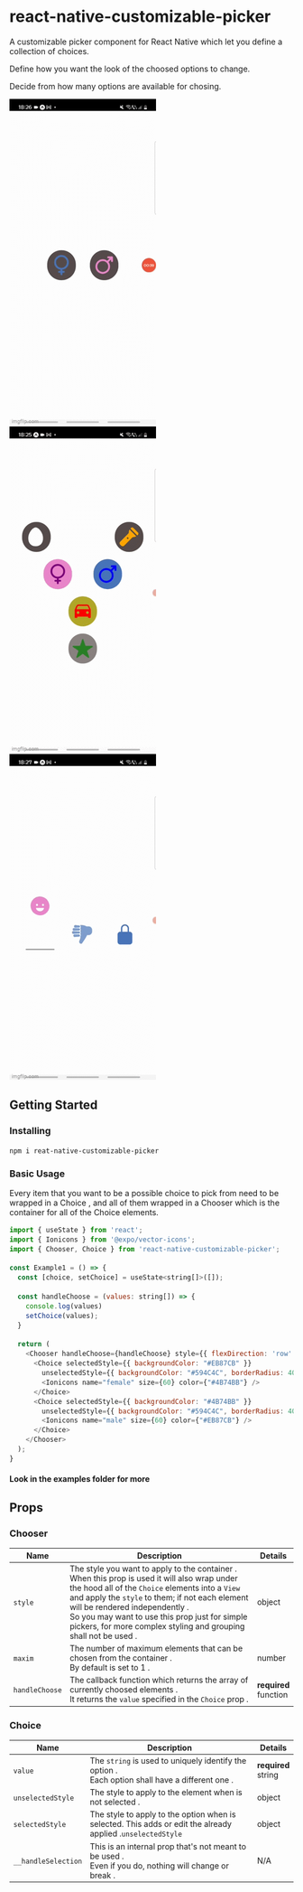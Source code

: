 # react-native-customizable-picker


A customizable picker component for React Native which let you define a collection of choices.

Define how you want the look of the choosed options to change.

Decide from how many options are available for chosing.

![Example 1](./Example1.gif) ![Example2](./Example2.gif) ![Example3](./Example3.gif)


## Getting Started

### Installing

```
npm i reat-native-customizable-picker
```

### Basic Usage

Every item that you want to be a possible choice to pick from need to be wrapped in a Choice ,
and all of them wrapped in a Chooser which is the container for all of the Choice elements.

```js
import { useState } from 'react';
import { Ionicons } from '@expo/vector-icons';
import { Chooser, Choice } from 'react-native-customizable-picker';

const Example1 = () => {
  const [choice, setChoice] = useState<string[]>([]);

  const handleChoose = (values: string[]) => {
    console.log(values)
    setChoice(values);
  }

  return (
    <Chooser handleChoose={handleChoose} style={{ flexDirection: 'row' }}>
      <Choice selectedStyle={{ backgroundColor: "#EB87CB" }}
        unselectedStyle={{ backgroundColor: "#594C4C", borderRadius: 40, padding: 10, marginHorizontal: 20 }} value="female">
        <Ionicons name="female" size={60} color={"#4B74BB"} />
      </Choice>
      <Choice selectedStyle={{ backgroundColor: "#4B74BB" }}
        unselectedStyle={{ backgroundColor: "#594C4C", borderRadius: 40, padding: 10, marginHorizontal: 20 }} value="male" >
        <Ionicons name="male" size={60} color={"#EB87CB"} />
      </Choice>
    </Chooser>
  );
}
```

#### Look in the examples folder for more                                                                                                   


## Props

### Chooser


| Name                                            | Description                                                                                                                                                                                                                                                                                                                                                                                                                                                                                             | Details                  |
| ----------------------------------------------- | ------------------------------------------------------------------------------------------------------------------------------------------------------------------------------------------------------------------------------------------------------------------------------------------------------------------------------------------------------------------------------------------------------------------------------------------------------------------------------------------------------- | ------------------------ |
| `style`                                 | The style you want to apply to the container .<br> When this prop is used it will also wrap under the hood all of the `Choice` elements into a `View` and apply the `style` to them; if not each element will be rendered independently .<br> So you may want to use this prop just for simple pickers, for more complex styling and grouping shall not be used .                                                                                                                                                                                                                                                                                                                                                                                                                                                                  | object |
| `maxim`                                         | The number of maximum elements that can be chosen from the container .<br> By default is set to 1 .                                    | number    |
| `handleChoose`                                   |The callback function which returns the array of currently choosed elements . <br> It returns the `value` specified in the `Choice` prop .                                                                                                                                                                                                                                                                                                        | **required**<br>function                   |




### Choice


| Name                                            | Description                                                                                                                                                                                                                                                                                                                                                                                                                                                                                             | Details                  |
| ----------------------------------------------- | ------------------------------------------------------------------------------------------------------------------------------------------------------------------------------------------------------------------------------------------------------------------------------------------------------------------------------------------------------------------------------------------------------------------------------------------------------------------------------------------------------- | ------------------------ |
| `value`                                 | The `string` is used to uniquely identify the option . <br> Each option shall have a different one .                                                                                                                                                                                                                                                                                                                                                                                                                                                                  | **required**<br>string |
| `unselectedStyle`                                         | The style to apply to the element when is not selected .                                    | object    |
| `selectedStyle`                                   |The style to apply to the option when is selected. This adds or edit the already applied .`unselectedStyle`                                                                                                                                                                                                                                                                                                         | object                   |
| `__handleSelection`                                 | This is an internal prop that's not meant to be used . <br> Even if you do, nothing will change or break .                                                                                                                                                                                                                                                                                                                                                                                                                                                                  | N/A |
